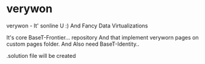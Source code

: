 # verywon
verywon - It' sonline U :) And Fancy Data Virtualizations 

It's core BaseT-Frontier... repository And that implement veryworn pages on custom pages folder.
And Also need BaseT-Identity..

.solution file will be created
